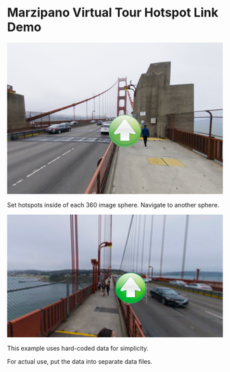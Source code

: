 # Marzipano Virtual Tour Hotspot Link Demo

![scene 1](readme_assets/scene1.png)

Set hotspots inside of each 360 image sphere. Navigate
to another sphere.

![scene 2](readme_assets/scene2.png)

This example uses hard-coded data for simplicity.

For actual use, put the data into separate data files.

